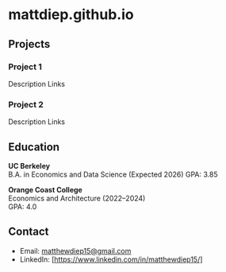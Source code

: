# mattdiep.github.io

## Projects

### Project 1
Description
Links

### Project 2
Description
Links

## Education

**UC Berkeley**  
B.A. in Economics and Data Science (Expected 2026)
GPA: 3.85

**Orange Coast College**  
Economics and Architecture (2022–2024)  
GPA: 4.0

## Contact

- Email: matthewdiep15@gmail.com
- LinkedIn: [https://www.linkedin.com/in/matthewdiep15/]
